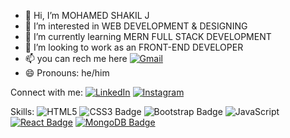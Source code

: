 - 👋 Hi, I’m MOHAMED SHAKIL J
- 👀 I’m interested in WEB DEVELOPMENT & DESIGNING
- 🌱 I’m currently learning MERN FULL STACK DEVELOPMENT
- 💞️ I’m looking to work as an FRONT-END DEVELOPER
- 📫 you can rech me here [![Gmail](https://img.shields.io/badge/Gmail-D14836?style=for-the-badge&logo=gmail&logoColor=white)](mailto:mohamedshakil883@gmail.com)
- 😄 Pronouns: he/him
 
Connect with me: 
[![LinkedIn](https://img.shields.io/badge/linkedin-%230077B5.svg?style=for-the-badge&logo=linkedin&logoColor=white)](https://www.linkedin.com/in/mohamed-shakil-3260b3309/) [![Instagram](https://img.shields.io/badge/Instagram-%23E4405F.svg?style=for-the-badge&logo=Instagram&logoColor=white)](https://www.instagram.com/mdshakiill)

Skills: 
![HTML5](https://img.shields.io/badge/html5-%23E34F26.svg?style=for-the-badge&logo=html5&logoColor=white)  ![CSS3 Badge](https://img.shields.io/badge/CSS3-1572B6?style=for-the-badge&logo=css3&logoColor=white) ![Bootstrap Badge](https://img.shields.io/badge/Bootstrap-563D7C?style=for-the-badge&logo=bootstrap&logoColor=white) ![JavaScript](https://img.shields.io/badge/javascript-%23323330.svg?style=for-the-badge&logo=javascript&logoColor=%23F7DF1E)  [![React Badge](https://img.shields.io/badge/-React-61DBFB?style=for-the-badge&labelColor=black&logo=react&logoColor=61DBFB)](#)  [![MongoDB Badge](https://img.shields.io/badge/MongoDB-4EA94B?style=for-the-badge&logo=mongodb&logoColor=white)](#)
